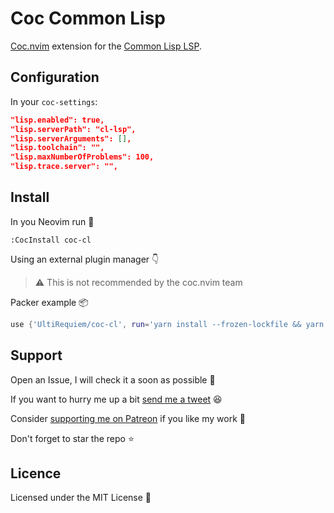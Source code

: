 # Coc Common Lisp

[Coc.nvim](https://github.com/neoclide/coc.nvim) extension for the
[Common Lisp LSP](https://github.com/cxxxr/cl-lsp).

## Configuration

In your `coc-settings`:

```json
"lisp.enabled": true,
"lisp.serverPath": "cl-lsp",
"lisp.serverArguments": [],
"lisp.toolchain": "",
"lisp.maxNumberOfProblems": 100,
"lisp.trace.server": "",
```

## Install

In you Neovim run 🚀

```
:CocInstall coc-cl
```

Using an external plugin manager 👇

> ⚠ This is not recommended by the coc.nvim team

Packer example 📦

```lua
use {'UltiRequiem/coc-cl', run='yarn install --frozen-lockfile && yarn build'}
```

## Support

Open an Issue, I will check it a soon as possible 👀

If you want to hurry me up a bit
[send me a tweet](https://twitter.com/UltiRequiem) 😆

Consider [supporting me on Patreon](https://patreon.com/UltiRequiem) if you like
my work 🙏

Don't forget to star the repo ⭐

## Licence

Licensed under the MIT License 📄
